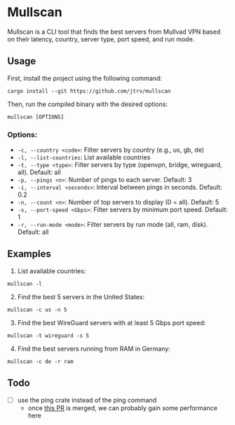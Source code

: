 # Mullscan

Mullscan is a CLI tool that finds the best servers from Mullvad VPN based on their latency, country, server type, port speed, and run mode.

## Usage

First, install the project using the following command:

```
cargo install --git https://github.com/jtrv/mullscan
```

Then, run the compiled binary with the desired options:

```
mullscan [OPTIONS]
```

### Options:

- `-c, --country <code>`: Filter servers by country (e.g., us, gb, de)
- `-l, --list-countries`: List available countries
- `-t, --type <type>`: Filter servers by type (openvpn, bridge, wireguard, all). Default: all
- `-p, --pings <n>`: Number of pings to each server. Default: 3
- `-i, --interval <seconds>`: Interval between pings in seconds. Default: 0.2
- `-n, --count <n>`: Number of top servers to display (0 = all). Default: 5
- `-s, --port-speed <Gbps>`: Filter servers by minimum port speed. Default: 1
- `-r, --run-mode <mode>`: Filter servers by run mode (all, ram, disk). Default: all

## Examples

1. List available countries:

```
mullscan -l
```

2. Find the best 5 servers in the United States:

```
mullscan -c us -n 5
```

3. Find the best WireGuard servers with at least 5 Gbps port speed:

```
mullscan -t wireguard -s 5
```

4. Find the best servers running from RAM in Germany:

```
mullscan -c de -r ram
```

## Todo

- [ ] use the ping crate instead of the ping command
  - once [this PR](https://github.com/aisk/ping/pull/7) is merged, we can probably gain some performance here
